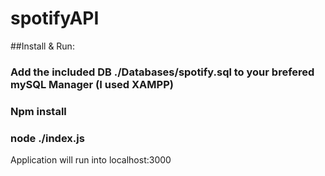 # spotifyAPI

##Install & Run:

### Add the included DB ./Databases/spotify.sql to your brefered mySQL Manager (I used XAMPP)
### Npm install
### node ./index.js

Application will run into localhost:3000


